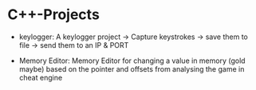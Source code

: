 # C++-Projects

- keylogger: A keylogger project -> Capture keystrokes -> save them to file -> send them to an IP & PORT

- Memory Editor: Memory Editor for changing a value in memory (gold maybe) based on the pointer and offsets from analysing the game in cheat engine
